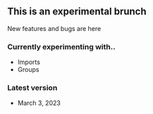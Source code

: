 ## This is an experimental brunch 
New features and bugs are here
### Currently experimenting with..
* Imports
* Groups

### Latest version
* March 3, 2023
